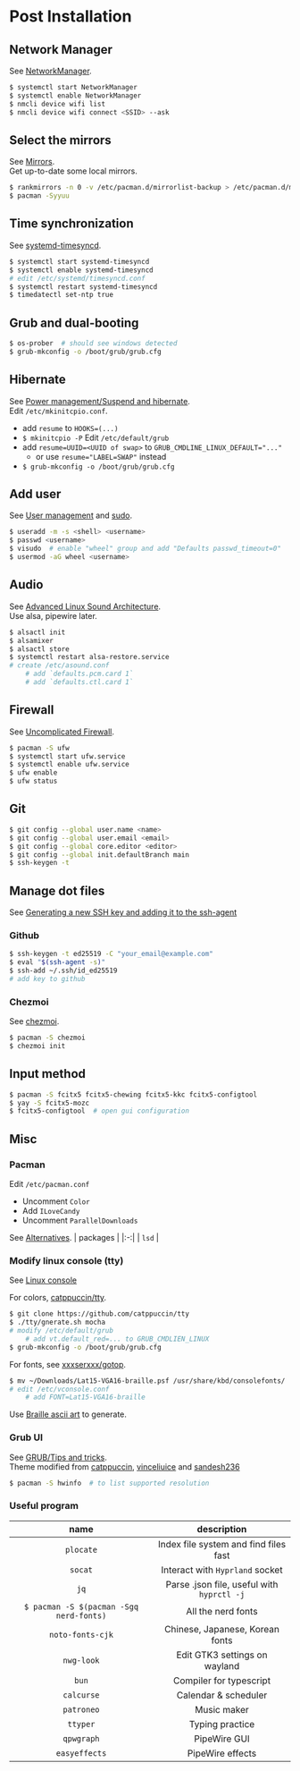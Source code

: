 # Post Installation
## Network Manager
See [NetworkManager](https://wiki.archlinux.org/title/NetworkManager).
```sh
$ systemctl start NetworkManager
$ systemctl enable NetworkManager
$ nmcli device wifi list
$ nmcli device wifi connect <SSID> --ask
```

## Select the mirrors
See [Mirrors](https://wiki.archlinux.org/title/Mirrors).  
Get up-to-date some local mirrors.
```sh
$ rankmirrors -n 0 -v /etc/pacman.d/mirrorlist-backup > /etc/pacman.d/mirrorlist
$ pacman -Syyuu
```

## Time synchronization
See [systemd-timesyncd](https://wiki.archlinux.org/title/Systemd-timesyncd).
```sh
$ systemctl start systemd-timesyncd
$ systemctl enable systemd-timesyncd
# edit /etc/systemd/timesyncd.conf
$ systemctl restart systemd-timesyncd
$ timedatectl set-ntp true
```

## Grub and dual-booting
```sh
$ os-prober  # should see windows detected
$ grub-mkconfig -o /boot/grub/grub.cfg
```

## Hibernate
See [Power management/Suspend and hibernate](https://wiki.archlinux.org/title/Power_management/Suspend_and_hibernate#Pass_hibernate_location_to_initramfs).   
Edit `/etc/mkinitcpio.conf`.
- add `resume` to `HOOKS=(...)`
- `$ mkinitcpio -P`
Edit `/etc/default/grub`
- add `resume=UUID=<UUID of swap>` to `GRUB_CMDLINE_LINUX_DEFAULT="..."`
  - or use `resume="LABEL=SWAP"` instead
- `$ grub-mkconfig -o /boot/grub/grub.cfg`

## Add user
See [User management](https://wiki.archlinux.org/title/Users_and_groups#User_management) and [sudo](https://wiki.archlinux.org/title/sudo).
```sh
$ useradd -m -s <shell> <username>
$ passwd <username>
$ visudo  # enable "wheel" group and add "Defaults passwd_timeout=0"
$ usermod -aG wheel <username>
```

## Audio
See [Advanced Linux Sound Architecture](https://wiki.archlinux.org/title/Advanced_Linux_Sound_Architecture).  
Use alsa, pipewire later.
```sh
$ alsactl init
$ alsamixer
$ alsactl store
$ systemctl restart alsa-restore.service
# create /etc/asound.conf
    # add `defaults.pcm.card 1`
    # add `defaults.ctl.card 1`
```

## Firewall
See [Uncomplicated Firewall](https://wiki.archlinux.org/title/Uncomplicated_Firewall).
```sh
$ pacman -S ufw
$ systemctl start ufw.service
$ systemctl enable ufw.service
$ ufw enable
$ ufw status
```

## Git
```sh
$ git config --global user.name <name>
$ git config --global user.email <email>
$ git config --global core.editor <editor>
$ git config --global init.defaultBranch main
$ ssh-keygen -t
```

## Manage dot files
See [Generating a new SSH key and adding it to the ssh-agent](https://docs.github.com/en/authentication/connecting-to-github-with-ssh/generating-a-new-ssh-key-and-adding-it-to-the-ssh-agent?platform=linux)
### Github
```sh
$ ssh-keygen -t ed25519 -C "your_email@example.com"
$ eval "$(ssh-agent -s)"
$ ssh-add ~/.ssh/id_ed25519
# add key to github
```
### Chezmoi
See [chezmoi](https://www.chezmoi.io/quick-start/).
```sh
$ pacman -S chezmoi
$ chezmoi init
```

## Input method
```sh
$ pacman -S fcitx5 fcitx5-chewing fcitx5-kkc fcitx5-configtool
$ yay -S fcitx5-mozc
$ fcitx5-configtool  # open gui configuration
```

## Misc
### Pacman
Edit `/etc/pacman.conf`
- Uncomment `Color`
- Add `ILoveCandy`
- Uncomment `ParallelDownloads`

See [Alternatives](https://wiki.archlinux.org/title/Core_utilities#Alternatives).
| packages |
|:-:|
| `lsd` |

### Modify linux console (tty)
See [Linux console](https://wiki.archlinux.org/title/Linux_console)

For colors, [catppuccin/tty](https://github.com/catppuccin/tty).
```sh
$ git clone https://github.com/catppuccin/tty
$ ./tty/gnerate.sh mocha
# modify /etc/default/grub
    # add vt.default_red=... to GRUB_CMDLIEN_LINUX
$ grub-mkconfig -o /boot/grub/grub.cfg
```

For fonts, see [xxxserxxx/gotop](https://github.com/xxxserxxx/gotop/tree/master/fonts).
```sh
$ mv ~/Downloads/Lat15-VGA16-braille.psf /usr/share/kbd/consolefonts/
# edit /etc/vconsole.conf
    # add FONT=Lat15-VGA16-braille
```
Use [Braille ascii art](https://lachlanarthur.github.io/Braille-ASCII-Art) to generate.

### Grub UI
See [GRUB/Tips and tricks](https://wiki.archlinux.org/title/GRUB/Tips_and_tricks).  
Theme modified from [catppuccin](https://github.com/catppuccin/grub), [vinceliuice](https://github.com/vinceliuice/grub2-themes) and [sandesh236](https://github.com/sandesh236/sleek--themes)
```sh
$ pacman -S hwinfo  # to list supported resolution
```
### Useful program
| name | description |
|:-:|:-:|
| `plocate` | Index file system and find files fast |
| `socat` | Interact with `Hyprland` socket |
| `jq` | Parse .json file, useful with `hyprctl -j` |
| `$ pacman -S $(pacman -Sgq nerd-fonts)` | All the nerd fonts |
| `noto-fonts-cjk` | Chinese, Japanese, Korean fonts |
| `nwg-look` | Edit GTK3 settings on wayland |
| `bun` | Compiler for typescript |
| `calcurse` | Calendar & scheduler |
| `patroneo` | Music maker |
| `ttyper` | Typing practice |
| `qpwgraph` | PipeWire GUI |
| `easyeffects` | PipeWire effects |
